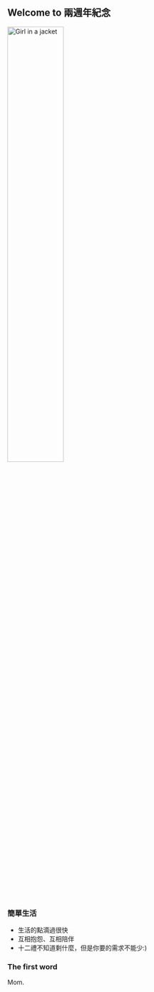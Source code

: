 ## Welcome to 兩週年紀念

<img src="https://i.imgur.com/p6qlowX.jpg" attr="https://repository-images.githubusercontent.com/293299392/f6490980-12be-11eb-94ac-d440f39a50eb" width="50%" alt="Girl in a jacket" >

### 簡單生活
- 生活的點滴過很快
- 互相抱怨、互相陪伴
- 十二禮不知道剩什麼，但是你要的需求不能少:)

### The first word

Mom.

